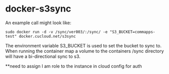 # docker-s3sync

An example call might look like:

```
sudo docker run -d -v /sync/ver003/:/sync/ -e "S3_BUCKET=commapps-test" docker.cucloud.net/s3sync
```

The environment variable S3_BUCKET is used to set the bucket to sync to.  When running the container map a volume to the containers /sync
directory will have a bi-directional sync to s3.

**need to assign I am role to the instance in cloud config for auth
